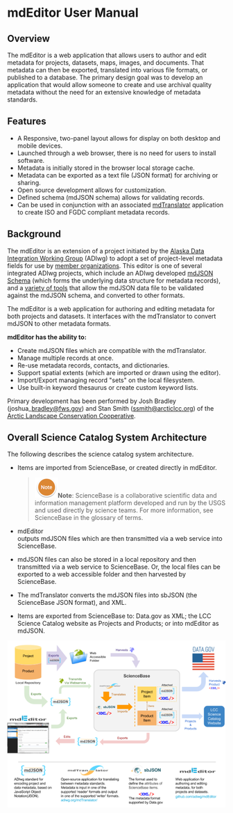 # mdEditor User Manual

## Overview

The mdEditor is a web application that allows users to author and edit metadata for projects, datasets, maps, images, and documents. That metadata can then be exported, translated into various file formats, or published to a database. The primary design goal was to develop an application that would allow someone to create and use archival quality metadata without the need for an extensive knowledge of metadata standards.

## Features

* A Responsive, two-panel layout allows for display on both desktop and mobile devices.
* Launched through a web browser, there is no need for users to install software.
* Metadata is initially stored in the browser local storage cache.
* Metadata can be exported as a text file \(JSON format\) for archiving or sharing.
* Open source development allows for customization.
* Defined schema \(mdJSON schema\) allows for validating records.
* Can be used in conjunction with an associated [mdTranslator](https://github.com/adiwg/mdTranslator) application to create ISO and FGDC compliant metadata records.

## Background

The mdEditor is an extension of a project initiated by the [Alaska Data Integration Working Group](http://www.adiwg.org/about/) \(ADIwg\) to adopt a set of project-level metadata fields for use by [member organizations](http://www.adiwg.org/about/#contributing-organizations). This editor is one of several integrated ADIwg projects, which include an ADIwg developed [mdJSON Schema](https://github.com/adiwg/mdJson-schemas) \(which forms the underlying data structure for metadata records\), and a [variety of tools](http://mdtools.adiwg.org/#popup-welcome) that allow the mdJSON data file to be validated against the mdJSON schema, and converted to other formats.

The mdEditor is a web application for authoring and editing metadata for both projects and datasets. It interfaces with the mdTranslator to convert mdJSON to other metadata formats.

**mdEditor has the ability to:**

* Create mdJSON files which are compatible with the mdTranslator.
* Manage multiple records at once.
* Re-use metadata records, contacts, and dictionaries.
* Support spatial extents \(which are imported or drawn using the editor\).
* Import/Export managing record "sets" on the local filesystem.
* Use built-in keyword thesaurus or create custom keyword lists.

Primary development has been performed by Josh Bradley \(joshua\_bradley@fws.gov\) and Stan Smith \(ssmith@arcticlcc.org\) of the [Arctic Landscape Conservation Cooperative](http://arcticlcc.org/).

## Overall Science Catalog System Architecture

The following describes the science catalog system architecture.

* Items are imported from ScienceBase, or created directly in mdEditor.
  > ![](/assets/NoteSmall.png)**Note**: ScienceBase is a collaborative scientific data and information management platform developed and run by the USGS and used directly by science teams. For more information, see ScienceBase in the glossary of terms.
* mdEditor  
  outputs mdJSON files which are then transmitted via a web service into ScienceBase.

* mdJSON files can also be stored in a local repository and then transmitted via a web service to ScienceBase. Or, the local files can be exported to a web accessible folder and then harvested by ScienceBase.

* The mdTranslator converts the mdJSON files into sbJSON \(the ScienceBase JSON format\), and XML.

* Items are exported from ScienceBase to: Data.gov as XML; the LCC Science Catalog website as Projects and Products; or into mdEditor as mdJSON.

![](/assets/Science_Catalog_System_Architecture.png)

